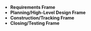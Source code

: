 - **Requirements Frame**
- **Planning/High-Level Design Frame**
- **Construction/Tracking Frame**
- **Closing/Testing Frame**
